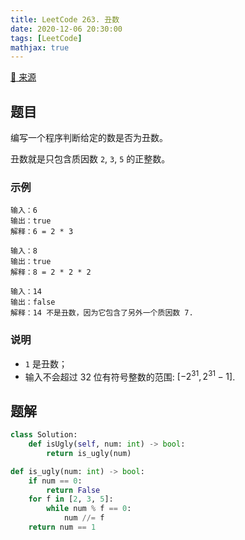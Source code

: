 ```yaml
---
title: LeetCode 263. 丑数
date: 2020-12-06 20:30:00
tags: [LeetCode]
mathjax: true
---
```


[:link: 来源](https://leetcode-cn.com/problems/ugly-number/)

## 题目

编写一个程序判断给定的数是否为丑数。

丑数就是只包含质因数 `2`, `3`, `5` 的正整数。

### 示例

```raw
输入：6
输出：true
解释：6 = 2 * 3
```

```raw
输入：8
输出：true
解释：8 = 2 * 2 * 2
```

```raw
输入：14
输出：false
解释：14 不是丑数，因为它包含了另外一个质因数 7.
```

### 说明

- `1` 是丑数；
- 输入不会超过 32 位有符号整数的范围: $[−2^{31}, 2^{31}−1]$.

<!-- more -->

## 题解

```python
class Solution:
    def isUgly(self, num: int) -> bool:
        return is_ugly(num)

def is_ugly(num: int) -> bool:
    if num == 0:
        return False
    for f in [2, 3, 5]:
        while num % f == 0:
            num //= f
    return num == 1
```
